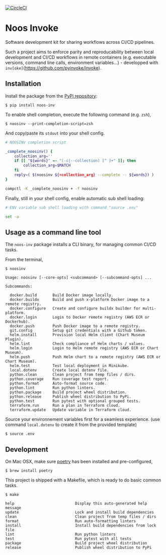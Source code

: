 [![CircleCI](https://circleci.com/gh/noosenergy/noos-invoke.svg?style=svg&circle-token=5b4d9fc54d8987081b7c4a9a79fa8b436e70930c)](https://circleci.com/gh/noosenergy/noos-invoke)

# Noos Invoke

Software development kit for sharing workflows across CI/CD pipelines.

Such a project aims to enforce parity and reproducability between local development and CI/CD workflows in remote containers (e.g. executable versions, command line calls, environment variables...) - developped with `inv[oke]`(https://github.com/pyinvoke/invoke).

## Installation

Install the package from the [PyPi repository](https://pypi.org/project/noos-inv/):

    $ pip install noos-inv

To enable shell completion, execute the following command (e.g. `zsh`),

    $ noosinv --print-completion-script=zsh

And copy/paste its `stdout` into your shell config.

```bash
# NOOSINV completion script

_complete_noosinv() {
    collection_arg=''
    if [[ "${words}" =~ "(-c|--collection) [^ ]+" ]]; then
        collection_arg=$MATCH
    fi
    reply=( $(noosinv ${=collection_arg} --complete -- ${words}) )
}

compctl -K _complete_noosinv + -f noosinv
```

Finally, still in your shell config, enable automatic sub shell loading:

```bash
# ENV variable sub shell loading with command "source .env"

set -a
```

## Usage as a command line tool

The `noos-inv` package installs a CLI binary, for managing common CI/CD tasks.

From the terminal,

```
$ noosinv

Usage: noosinv [--core-opts] <subcommand> [--subcommand-opts] ...

Subcommands:

  docker.build       Build Docker image locally.
  docker.buildx      Build and push x-platform Docker image to a remote registry.
  docker.configure   Create and configure buildx builder for multi-platform.
  docker.login       Login to Docker remote registry (AWS ECR or Dockerhub).
  docker.push        Push Docker image to a remote registry.
  git.config         Setup git credentials with a Github token.
  helm.install       Provision local Helm client (Chart Museum Plugin).
  helm.lint          Check compliance of Helm charts / values.
  helm.login         Login to Helm remote registry (AWS ECR or Chart Museum).
  helm.push          Push Helm chart to a remote registry (AWS ECR or Chart Museum).
  helm.test          Test local deployment in Minikube.
  local.dotenv       Create local dotenv file.
  python.clean       Clean project from temp files / dirs.
  python.coverage    Run coverage test report.
  python.format      Auto-format source code.
  python.lint        Run python linters.
  python.package     Build project wheel distribution.
  python.release     Publish wheel distribution to PyPi.
  python.test        Run pytest with optional grouped tests.
  terraform.run      Run a plan in Terraform cloud.
  terraform.update   Update variable in Terraform cloud.
```

Source your environnement variables first for a seamless experience.
(use command `local.dotenv` to create it from the provided template)

    $ source .env

## Development

On Mac OSX, make sure [poetry](https://python-poetry.org/) has been installed and pre-configured,

    $ brew install poetry

This project is shipped with a Makefile, which is ready to do basic common tasks.

```
$ make

help                           Display this auto-generated help message
update                         Lock and install build dependencies
clean                          Clean project from temp files / dirs
format                         Run auto-formatting linters
install                        Install build dependencies from lock file
lint                           Run python linters
test                           Run pytest with all tests
package                        Build project wheel distribution
release                        Publish wheel distribution to PyPi
```
